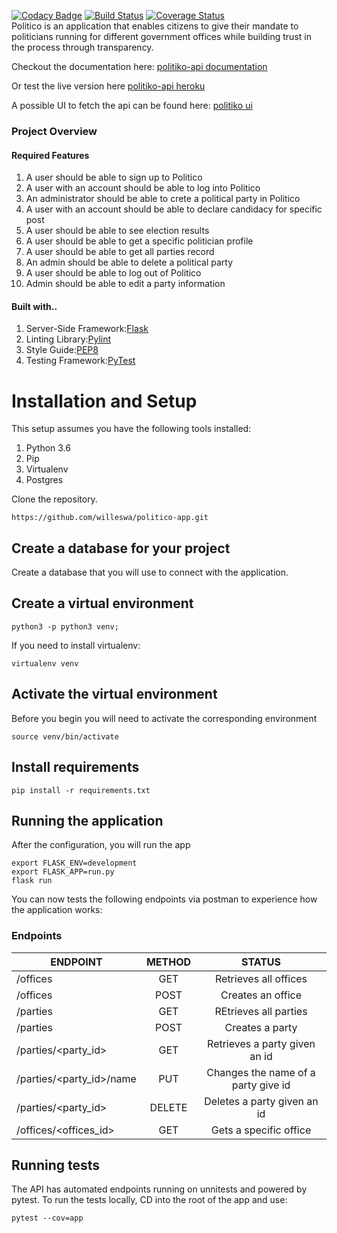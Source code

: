 [![Codacy Badge](https://api.codacy.com/project/badge/Grade/58dafbd4f2ef434ca483e5450ebfa716)](https://app.codacy.com/app/willeswa/politico-app?utm_source=github.com&utm_medium=referral&utm_content=willeswa/politico-app&utm_campaign=Badge_Grade_Dashboard)
[![Build Status](https://travis-ci.com/willeswa/politico-app.svg?branch=develop)](https://travis-ci.com/willeswa/politico-app) [![Coverage Status](https://coveralls.io/repos/github/willeswa/politico-app/badge.svg?branch=develop)](https://coveralls.io/github/willeswa/politico-app?branch=develop) <br>
Politico is an application that enables citizens to give their mandate to politicians running for different government offices while building trust in the process through transparency.

Checkout the documentation here: [politiko-api documentation](https://app.swaggerhub.com/apis-docs/willeswa/politiko-api/v2.0)

Or test the live version here [politiko-api heroku](https://politiko-api.herokuapp.com/api/v2/offices)

A possible UI to fetch the api can be found here: [politiko ui](https://willeswa.github.io/politico-app/UI/)

### Project Overview
#### Required Features
1. A user should be able to sign up to Politico 
2. A user with an account should be able to log into Politico
3. An administrator should be able to crete a political party in Politico
4. A user with an account should be able to declare candidacy for specific post
5. A user should be able to see election results
6. A user should be able to get a specific politician profile
7. A user should be able to get all parties record
8. An admin should be able to delete a political party
9. A user should be able to log out of Politico
10. Admin should be able to edit a party information

#### Built with..
1. Server-Side Framework:[Flask](http://flask.pocoo.org/)
2. Linting Library:[Pylint](https://www.pylint.org/)
3. Style Guide:[PEP8 ](https://www.python.org/dev/peps/pep-0008/)
4. Testing Framework:[PyTest](https://docs.pytest.org/en/latest/)

# Installation and Setup
This setup assumes you have the following tools installed:
1. Python 3.6
2. Pip
3. Virtualenv
4. Postgres

Clone the repository.
```
https://github.com/willeswa/politico-app.git
```
## Create a database for your project
Create a database that you will use to connect with the application.

## Create a virtual environment

```
python3 -p python3 venv;
```
If you need to install virtualenv:
```
virtualenv venv
```

## Activate the virtual environment
Before you begin you will need to activate the corresponding environment
```
source venv/bin/activate
```
## Install requirements
```
pip install -r requirements.txt
```

## Running the application
After the configuration, you will run the app 
```
export FLASK_ENV=development
export FLASK_APP=run.py
flask run
```
You can now tests the following endpoints via postman to experience how the application works:
### Endpoints

|   ENDPOINT                            | METHOD                    | STATUS                               |
|---------------------------------------|:-------------------------:|:------------------------------------:|
|         /offices                      |  GET                      |  Retrieves all offices               |
| /offices                              |  POST                     |  Creates an office                   |
| /parties                              |  GET                      |  REtrieves all parties               |
| /parties                              |  POST                     |  Creates a party                     |
| /parties/<party_id>                   |  GET                      |  Retrieves a party given an id       |
| /parties/<party_id>/name              |  PUT                      |  Changes the name of a party give id |
| /parties/<party_id>                   |  DELETE                   |  Deletes a party given an id         |
| /offices/<offices_id>                 |  GET                      |  Gets a specific office              |


## Running tests
The API has automated endpoints running on unnitests and powered by pytest.
To run the tests locally,
CD into the root of the app and use:
```
pytest --cov=app
```

